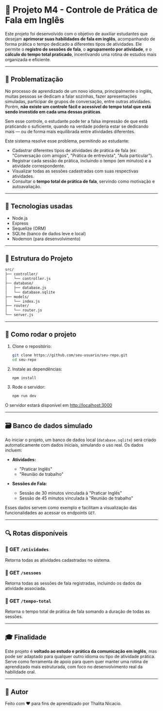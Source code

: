 # 🧠 Projeto M4 - Controle de Prática de Fala em Inglês

Este projeto foi desenvolvido com o objetivo de auxiliar estudantes que desejam **aprimorar suas habilidades de fala em inglês**, acompanhando de forma prática o tempo dedicado a diferentes tipos de atividades. Ele permite o **registro de sessões de fala**, o **agrupamento por atividade**, e o **cálculo do tempo total praticado**, incentivando uma rotina de estudos mais organizada e eficiente.

---

## 🚩 Problematização

No processo de aprendizado de um novo idioma, principalmente o inglês, muitas pessoas se dedicam a falar sozinhas, fazer apresentações simuladas, participar de grupos de conversação, entre outras atividades. Porém, **não existe um controle fácil e acessível do tempo total que está sendo investido em cada uma dessas práticas**.

Sem esse controle, o estudante pode ter a falsa impressão de que está praticando o suficiente, quando na verdade poderia estar se dedicando mais — ou de forma mais equilibrada entre atividades diferentes.

Este sistema resolve esse problema, permitindo ao estudante:

- Cadastrar diferentes tipos de atividades de prática de fala (ex: "Conversação com amigos", "Prática de entrevista", "Aula particular").
- Registrar cada sessão de prática, incluindo o tempo (em minutos) e a atividade correspondente.
- Visualizar todas as sessões cadastradas com suas respectivas atividades.
- Consultar o **tempo total de prática de fala**, servindo como motivação e autoavaliação.

---

## 🚀 Tecnologias usadas

- Node.js
- Express
- Sequelize (ORM)
- SQLite (banco de dados leve e local)
- Nodemon (para desenvolvimento)

---

## 📂 Estrutura do Projeto

```bash
src/
├── controller/
│   └── controller.js
├── database/
│   ├── database.js
│   └── database.sqlite
├── models/
│   └── index.js
├── router/
│   └── router.js
└── server.js
```

---

## 🔧 Como rodar o projeto

1. Clone o repositório:
   ```bash
   git clone https://github.com/seu-usuario/seu-repo.git
   cd seu-repo
   ```

2. Instale as dependências:
   ```bash
   npm install
   ```

3. Rode o servidor:
   ```bash
   npm run dev
   ```

O servidor estará disponível em [http://localhost:3000](http://localhost:3000)

---

## 🗃️ Banco de dados simulado

Ao iniciar o projeto, um banco de dados local (`database.sqlite`) será criado automaticamente com dados iniciais, simulando o uso real. Os dados incluem:

- **Atividades:**
  - "Praticar Inglês"
  - "Reunião de trabalho"

- **Sessões de Fala:**
  - Sessão de 30 minutos vinculada à "Praticar Inglês"
  - Sessão de 45 minutos vinculada à "Reunião de trabalho"

Esses dados servem como exemplo e facilitam a visualização das funcionalidades ao acessar os endpoints `GET`.

---

## 🔍 Rotas disponíveis

### 📄 GET `/atividades`
Retorna todas as atividades cadastradas no sistema.

### 📄 GET `/sessoes`
Retorna todas as sessões de fala registradas, incluindo os dados da atividade associada.

### 📄 GET `/tempo-total`
Retorna o tempo total de prática de fala somando a duração de todas as sessões.

---

## 🎓 Finalidade

Este projeto é **voltado ao estudo e prática da comunicação em inglês**, mas pode ser adaptado para qualquer outro idioma ou tipo de atividade prática. Serve como ferramenta de apoio para quem quer manter uma rotina de aprendizado mais estruturada, com foco no desenvolvimento real da habilidade oral.

---

## 👤 Autor

Feito com ❤️ para fins de aprendizado por Thalita Nicacio.


